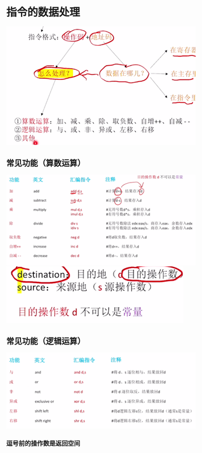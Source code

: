 

# 指令的数据处理
![输入图片说明](/imgs/2025-08-12/0YqhrzbjX0rTIWN0.png)

## 常见功能（算数运算）
![输入图片说明](/imgs/2025-08-12/nYGIoMW9CPFrWAMa.png)
![输入图片说明](/imgs/2025-08-12/1mUg7au53R2OEYjh.png)

## 常见功能（逻辑运算）
![输入图片说明](/imgs/2025-08-12/03b0bVCykpMqt9q8.png)


### 逗号前的操作数是返回空间
<!--stackedit_data:
eyJoaXN0b3J5IjpbMTg1MjEwMDgzNV19
-->